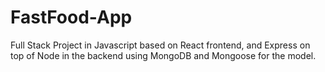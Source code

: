 # FastFood-App
Full Stack Project in Javascript based on React frontend, and Express on top of Node in the backend using MongoDB and Mongoose for the model.
